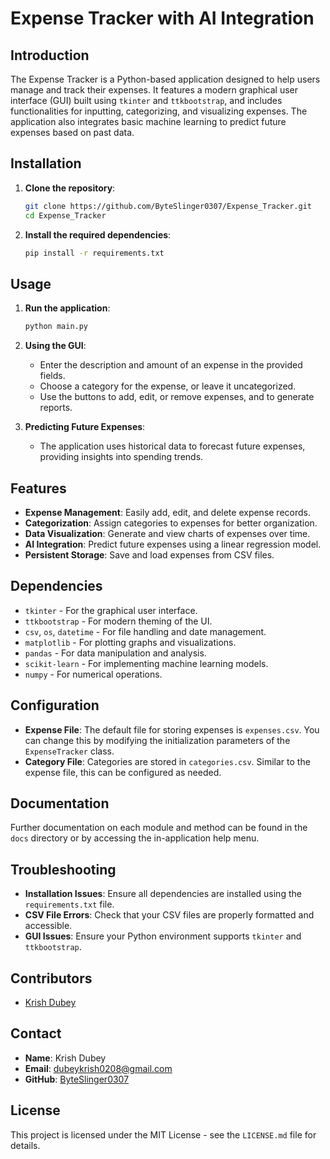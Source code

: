# Expense Tracker with AI Integration

## Introduction
The Expense Tracker is a Python-based application designed to help users manage and track their expenses. It features a modern graphical user interface (GUI) built using `tkinter` and `ttkbootstrap`, and includes functionalities for inputting, categorizing, and visualizing expenses. The application also integrates basic machine learning to predict future expenses based on past data.

## Installation

1. **Clone the repository**:
    ```bash
    git clone https://github.com/ByteSlinger0307/Expense_Tracker.git
    cd Expense_Tracker
    ```

2. **Install the required dependencies**:
    ```bash
    pip install -r requirements.txt
    ```

## Usage

1. **Run the application**:
    ```bash
    python main.py
    ```

2. **Using the GUI**:
   - Enter the description and amount of an expense in the provided fields.
   - Choose a category for the expense, or leave it uncategorized.
   - Use the buttons to add, edit, or remove expenses, and to generate reports.

3. **Predicting Future Expenses**:
   - The application uses historical data to forecast future expenses, providing insights into spending trends.

## Features

- **Expense Management**: Easily add, edit, and delete expense records.
- **Categorization**: Assign categories to expenses for better organization.
- **Data Visualization**: Generate and view charts of expenses over time.
- **AI Integration**: Predict future expenses using a linear regression model.
- **Persistent Storage**: Save and load expenses from CSV files.

## Dependencies

- `tkinter` - For the graphical user interface.
- `ttkbootstrap` - For modern theming of the UI.
- `csv`, `os`, `datetime` - For file handling and date management.
- `matplotlib` - For plotting graphs and visualizations.
- `pandas` - For data manipulation and analysis.
- `scikit-learn` - For implementing machine learning models.
- `numpy` - For numerical operations.

## Configuration

- **Expense File**: The default file for storing expenses is `expenses.csv`. You can change this by modifying the initialization parameters of the `ExpenseTracker` class.
- **Category File**: Categories are stored in `categories.csv`. Similar to the expense file, this can be configured as needed.

## Documentation

Further documentation on each module and method can be found in the `docs` directory or by accessing the in-application help menu.

## Troubleshooting

- **Installation Issues**: Ensure all dependencies are installed using the `requirements.txt` file.
- **CSV File Errors**: Check that your CSV files are properly formatted and accessible.
- **GUI Issues**: Ensure your Python environment supports `tkinter` and `ttkbootstrap`.

## Contributors

- [Krish Dubey](https://github.com/ByteSlinger0307)

## Contact

- **Name**: Krish Dubey
- **Email**: [dubeykrish0208@gmail.com](mailto:dubeykrish0208@gmail.com)
- **GitHub**: [ByteSlinger0307](https://github.com/ByteSlinger0307)

## License

This project is licensed under the MIT License - see the `LICENSE.md` file for details.
